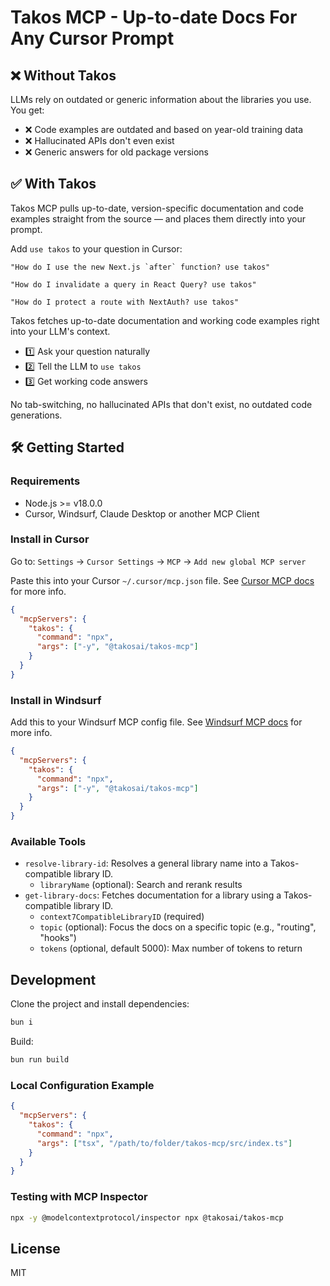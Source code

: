 # Takos MCP - Up-to-date Docs For Any Cursor Prompt

## ❌ Without Takos

LLMs rely on outdated or generic information about the libraries you use. You get:

- ❌ Code examples are outdated and based on year-old training data
- ❌ Hallucinated APIs don't even exist
- ❌ Generic answers for old package versions

## ✅ With Takos

Takos MCP pulls up-to-date, version-specific documentation and code examples straight from the source — and places them directly into your prompt.

Add `use takos` to your question in Cursor:

```
"How do I use the new Next.js `after` function? use takos"
```

```
"How do I invalidate a query in React Query? use takos"
```

```
"How do I protect a route with NextAuth? use takos"
```

Takos fetches up-to-date documentation and working code examples right into your LLM's context.

- 1️⃣ Ask your question naturally
- 2️⃣ Tell the LLM to `use takos`
- 3️⃣ Get working code answers

No tab-switching, no hallucinated APIs that don't exist, no outdated code generations.

## 🛠️ Getting Started

### Requirements

- Node.js >= v18.0.0
- Cursor, Windsurf, Claude Desktop or another MCP Client

### Install in Cursor

Go to: `Settings` -> `Cursor Settings` -> `MCP` -> `Add new global MCP server`

Paste this into your Cursor `~/.cursor/mcp.json` file. See [Cursor MCP docs](https://docs.cursor.com/context/model-context-protocol) for more info. 

```json
{
  "mcpServers": {
    "takos": {
      "command": "npx",
      "args": ["-y", "@takosai/takos-mcp"]
    }
  }
}
```

### Install in Windsurf

Add this to your Windsurf MCP config file. See [Windsurf MCP docs](https://docs.windsurf.com/windsurf/mcp) for more info.

```json
{
  "mcpServers": {
    "takos": {
      "command": "npx",
      "args": ["-y", "@takosai/takos-mcp"]
    }
  }
}
```

### Available Tools

- `resolve-library-id`: Resolves a general library name into a Takos-compatible library ID.
  - `libraryName` (optional): Search and rerank results
- `get-library-docs`: Fetches documentation for a library using a Takos-compatible library ID.
  - `context7CompatibleLibraryID` (required)
  - `topic` (optional): Focus the docs on a specific topic (e.g., "routing", "hooks")
  - `tokens` (optional, default 5000): Max number of tokens to return

## Development

Clone the project and install dependencies:

```bash
bun i
```

Build:

```bash
bun run build
```

### Local Configuration Example

```json
{
  "mcpServers": {
    "takos": {
      "command": "npx",
      "args": ["tsx", "/path/to/folder/takos-mcp/src/index.ts"]
    }
  }
}
```

### Testing with MCP Inspector

```bash
npx -y @modelcontextprotocol/inspector npx @takosai/takos-mcp
```

## License

MIT
